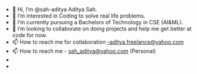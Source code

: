 - 👋 Hi, I’m @sah-aditya Aditya Sah.
- 👀 I’m interested in Coding to solve real life problems.
- 🌱 I’m currently pursuing a Bachelors of Technology in CSE (AI&ML).
- 💞️ I’m looking to collaborate on doing projects and help me get better at code for now.
- 📫 How to reach me for collaboration -aditya.freelance@yahoo.com
- 📫 How to reach me - sah_aditya@yahoo.com (Personal)
- 
- 

<!---
sah-aditya/sah-aditya is a ✨ special ✨ repository because its `README.md` (this file) appears on your GitHub profile.
You can click the Preview link to take a look at your changes.
--->
